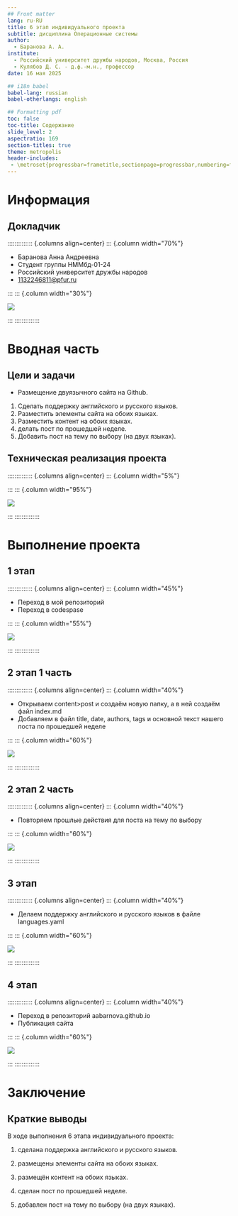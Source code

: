 ```yaml
---
## Front matter
lang: ru-RU
title: 6 этап индивидуального проекта
subtitle: дисциплина Операционные системы
author:
  - Баранова А. А.
institute:
  - Российский университет дружбы народов, Москва, Россия
  - Кулябов Д. С. - д.ф.-м.н., профессор
date: 16 мая 2025

## i18n babel
babel-lang: russian
babel-otherlangs: english

## Formatting pdf
toc: false
toc-title: Содержание
slide_level: 2
aspectratio: 169
section-titles: true
theme: metropolis
header-includes:
 - \metroset{progressbar=frametitle,sectionpage=progressbar,numbering=fraction}
---
```


# Информация

## Докладчик

:::::::::::::: {.columns align=center}
::: {.column width="70%"}

  * Баранова Анна Андреевна
  * Студент группы НММбд-01-24
  * Российский университет дружбы народов
  * [1132246811@pfur.ru](mailto:132246811@pfur.ru)

:::
::: {.column width="30%"}

![](./image/mee.jpg)

:::
::::::::::::::

# Вводная часть

## Цели и задачи

* Размещение двуязычного сайта на Github.
1. Сделать поддержку английского и русского языков.
2. Разместить элементы сайта на обоих языках.
3. Разместить контент на обоих языках.
4. делать пост по прошедшей неделе.
5. Добавить пост на тему по выбору (на двух языках).

## Техническая реализация проекта

:::::::::::::: {.columns align=center}
::: {.column width="5%"}


:::
::: {.column width="95%"}

![](./image/1.png)

:::
::::::::::::::

# Выполнение проекта

## 1 этап

:::::::::::::: {.columns align=center}
::: {.column width="45%"}

- Переход в мой репозиторий
- Переход в codespase

:::
::: {.column width="55%"}

![](./image/p1.jpg)

:::
::::::::::::::

## 2 этап 1 часть

:::::::::::::: {.columns align=center}
::: {.column width="40%"}

- Открываем content>post и создаём новую папку, а в ней создаём файл index.md
- Добавляем в файл title, date, authors, tags и основной текст нашего поста по прошедшей неделе

:::
::: {.column width="60%"}

![](./image/2.jpg)

:::
::::::::::::::

## 2 этап 2 часть

:::::::::::::: {.columns align=center}
::: {.column width="40%"}

- Повторяем прошлые действия для поста на тему по выбору

:::
::: {.column width="60%"}

![](./image/3.jpg)

:::
::::::::::::::

## 3 этап

:::::::::::::: {.columns align=center}
::: {.column width="40%"}

- Делаем поддержку английского и русского языков в файле languages.yaml

:::
::: {.column width="60%"}

![](./image/4.jpg)

:::
::::::::::::::

## 4 этап

:::::::::::::: {.columns align=center}
::: {.column width="40%"}

- Переход в репозиторий aabarnova.github.io
- Публикация сайта

:::
::: {.column width="60%"}

![](./image/7.jpg)

:::
::::::::::::::

# Заключение

## Краткие выводы

В ходе выполнения 6 этапа индивидуального проекта:

1. сделана поддержка английского и русского языков.

2. размещены элементы сайта на обоих языках.

3. размещён контент на обоих языках.

4. сделан пост по прошедшей неделе.

5. добавлен пост на тему по выбору (на двух языках).


